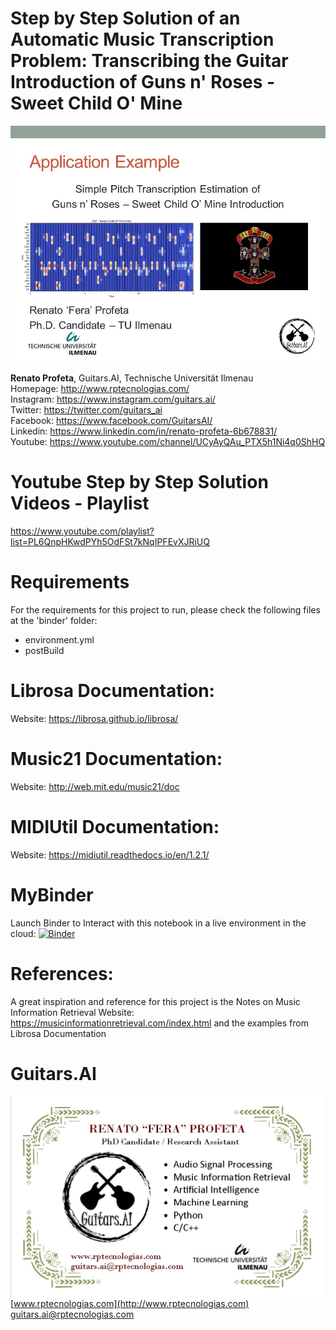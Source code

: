 # Step by Step Solution of an Automatic Music Transcription Problem: Transcribing the Guitar Introduction of Guns n' Roses - Sweet Child O' Mine

<img src="./img/Slide16.JPG" width="600">

**Renato Profeta**, Guitars.AI, Technische Universität Ilmenau <br>
Homepage: http://www.rptecnologias.com/ <br>
Instagram: https://www.instagram.com/guitars.ai/ <br>
Twitter: https://twitter.com/guitars_ai <br>
Facebook: https://www.facebook.com/GuitarsAI/ <br>
Linkedin: https://www.linkedin.com/in/renato-profeta-6b678831/ <br>
Youtube: https://www.youtube.com/channel/UCyAyQAu_PTX5h1Ni4q0ShHQ

# Youtube Step by Step Solution Videos - Playlist

https://www.youtube.com/playlist?list=PL6QnpHKwdPYh5OdFSt7kNqIPFEvXJRiUQ <br>

# Requirements
For the requirements for this project to run, please check the following files at the 'binder' folder:
  - environment.yml
  - postBuild
  
# Librosa Documentation:
Website: https://librosa.github.io/librosa/ <br>

# Music21 Documentation:
Website: http://web.mit.edu/music21/doc <br> 

# MIDIUtil Documentation:
Website: https://midiutil.readthedocs.io/en/1.2.1/ <br>

# MyBinder

Launch Binder to Interact with this notebook in a live environment in the cloud:
[![Binder](https://mybinder.org/badge.svg)](https://mybinder.org/v2/gh/GuitarsAI/BasicAutoTranscriptionRepo/master?filepath=autoMusicTransRepo.ipynb)

# References:
A great inspiration and reference for this project is the Notes on Music Information Retrieval Website: https://musicinformationretrieval.com/index.html and the examples from Librosa Documentation <br>

# Guitars.AI

<p align="left">
<img src="./img/businesscard.jpg" width="500px" alt="Business Card" align="left" >
</p>
<br>

[www.rptecnologias.com](http://www.rptecnologias.com)
<br>
guitars.ai@rptecnologias.com


